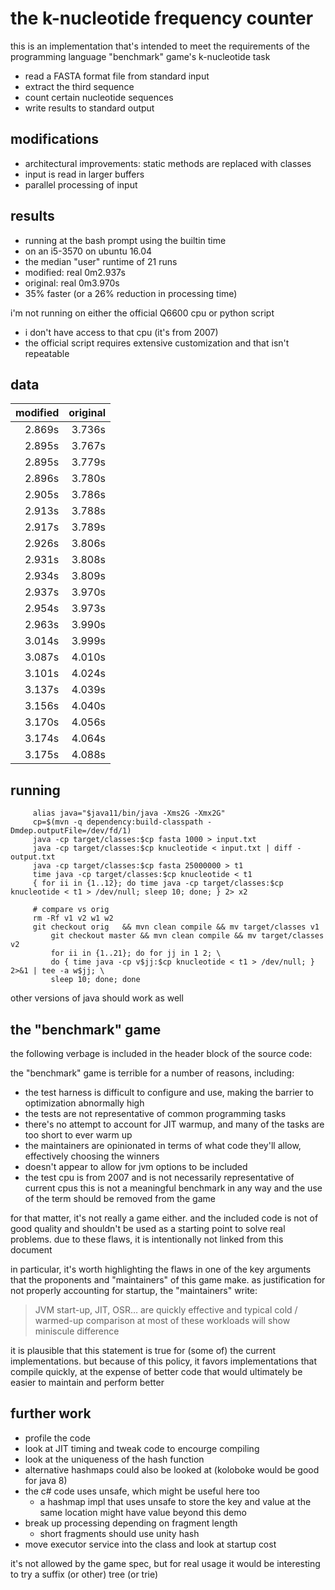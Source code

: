 # the k-nucleotide frequency counter

this is an implementation that's intended to meet the requirements of the
programming language "benchmark" game's k-nucleotide task

* read a FASTA format file from standard input
* extract the third sequence
* count certain nucleotide sequences
* write results to standard output


## modifications

* architectural improvements: static methods are replaced with classes
* input is read in larger buffers
* parallel processing of input


## results

* running at the bash prompt using the builtin time
* on an i5-3570 on ubuntu 16.04
* the median "user" runtime of 21 runs
* modified: real    0m2.937s
* original: real    0m3.970s
* 35% faster (or a 26% reduction in processing time)

i'm not running on either the official Q6600 cpu or python script

* i don't have access to that cpu (it's from 2007)
* the official script requires extensive customization and that isn't repeatable


## data

|modified |original |
|--------:|--------:|
|2.869s   |3.736s   |
|2.895s   |3.767s   |
|2.895s   |3.779s   |
|2.896s   |3.780s   |
|2.905s   |3.786s   |
|2.913s   |3.788s   |
|2.917s   |3.789s   |
|2.926s   |3.806s   |
|2.931s   |3.808s   |
|2.934s   |3.809s   |
|2.937s   |3.970s   |
|2.954s   |3.973s   |
|2.963s   |3.990s   |
|3.014s   |3.999s   |
|3.087s   |4.010s   |
|3.101s   |4.024s   |
|3.137s   |4.039s   |
|3.156s   |4.040s   |
|3.170s   |4.056s   |
|3.174s   |4.064s   |
|3.175s   |4.088s   | 

## running


```
	 alias java="$java11/bin/java -Xms2G -Xmx2G"
	 cp=$(mvn -q dependency:build-classpath -Dmdep.outputFile=/dev/fd/1)
	 java -cp target/classes:$cp fasta 1000 > input.txt
	 java -cp target/classes:$cp knucleotide < input.txt | diff - output.txt 
	 java -cp target/classes:$cp fasta 25000000 > t1
	 time java -cp target/classes:$cp knucleotide < t1
	 { for ii in {1..12}; do time java -cp target/classes:$cp knucleotide < t1 > /dev/null; sleep 10; done; } 2> x2

	 # compare vs orig
	 rm -Rf v1 v2 w1 w2
	 git checkout orig   && mvn clean compile && mv target/classes v1
         git checkout master && mvn clean compile && mv target/classes v2
         for ii in {1..21}; do for jj in 1 2; \
	     do { time java -cp v$jj:$cp knucleotide < t1 > /dev/null; } 2>&1 | tee -a w$jj; \
	     sleep 10; done; done
```

other versions of java should work as well


## the "benchmark" game

the following verbage is included in the header block of the source code:

 the "benchmark" game is terrible for a number of reasons, including:
 - the test harness is difficult to configure and use, making the barrier to optimization abnormally high
 - the tests are not representative of common programming tasks
 - there's no attempt to account for JIT warmup, and many of the tasks are too short to ever warm up
 - the maintainers are opinionated in terms of what code they'll allow, effectively choosing the winners
 - doesn't appear to allow for jvm options to be included
 - the test cpu is from 2007 and is not necessarily representative of current cpus
this is not a meaningful benchmark in any way and the use of the term should be removed from the game


for that matter, it's not really a game either. and the included code is not of good quality and shouldn't be used as a starting point to solve real problems. due to these flaws, it is intentionally not linked from this document


in particular, it's worth highlighting the flaws in one of the key arguments that the proponents and "maintainers" of this game make. as justification for not properly accounting for startup, the "maintainers" write:

> JVM start-up, JIT, OSR… are quickly effective and typical cold / warmed-up comparison at most of these workloads will show miniscule difference

it is plausible that this statement is true for (some of) the current implementations. but because of this policy, it favors implementations that compile quickly, at the expense of better code that would ultimately be easier to maintain and perform better





## further work

* profile the code
* look at JIT timing and tweak code to encourge compiling
* look at the uniqueness of the hash function
* alternative hashmaps could also be looked at (koloboke would be good for java 8)
* the c# code uses unsafe, which might be useful here too
  * a hashmap impl that uses unsafe to store the key and value at the same location might have value beyond this demo
* break up processing depending on fragment length
  * short fragments should use unity hash
* move executor service into the class and look at startup cost

it's not allowed by the game spec, but for real usage it would be interesting to try a suffix (or other) tree (or trie)



